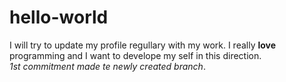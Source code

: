 # hello-world
I will try to update my profile regullary with my work. I really <b>love</b> programming and I want to develope my self in this direction.<br/> 
<i>1st commitment made te newly created branch</i>.